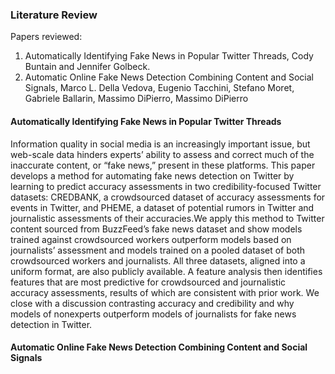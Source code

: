 ### Literature Review

Papers reviewed:

1. Automatically Identifying Fake News in Popular Twitter Threads, Cody Buntain and Jennifer Golbeck.
2. Automatic Online Fake News Detection Combining Content and Social Signals, Marco L. Della Vedova, Eugenio Tacchini, Stefano Moret, Gabriele Ballarin, Massimo DiPierro, Massimo DiPierro

#### Automatically Identifying Fake News in Popular Twitter Threads

Information quality in social media is an increasingly
important issue, but web-scale data hinders experts’ ability
to assess and correct much of the inaccurate content, or “fake
news,” present in these platforms. This paper develops a method
for automating fake news detection on Twitter by learning to
predict accuracy assessments in two credibility-focused Twitter
datasets: CREDBANK, a crowdsourced dataset of accuracy
assessments for events in Twitter, and PHEME, a dataset of
potential rumors in Twitter and journalistic assessments of their
accuracies.We apply this method to Twitter content sourced from
BuzzFeed’s fake news dataset and show models trained against
crowdsourced workers outperform models based on journalists’
assessment and models trained on a pooled dataset of both
crowdsourced workers and journalists. All three datasets, aligned
into a uniform format, are also publicly available. A feature
analysis then identifies features that are most predictive for
crowdsourced and journalistic accuracy assessments, results of
which are consistent with prior work. We close with a discussion
contrasting accuracy and credibility and why models of nonexperts
outperform models of journalists for fake news detection
in Twitter.
#### Automatic Online Fake News Detection Combining Content and Social Signals
